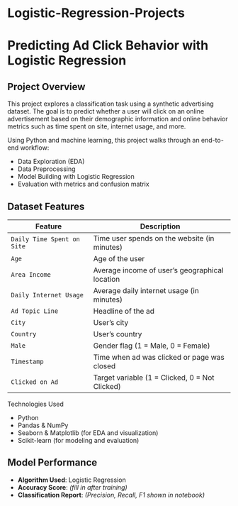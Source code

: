 # Logistic-Regression-Projects
# Predicting Ad Click Behavior with Logistic Regression

## Project Overview

This project explores a classification task using a synthetic advertising dataset. The goal is to predict whether a user will click on an online advertisement based on their demographic information and online behavior metrics such as time spent on site, internet usage, and more.

Using Python and machine learning, this project walks through an end-to-end workflow:
- Data Exploration (EDA)
- Data Preprocessing
- Model Building with Logistic Regression
- Evaluation with metrics and confusion matrix

## Dataset Features

| Feature | Description |
|---------|-------------|
| `Daily Time Spent on Site` | Time user spends on the website (in minutes) |
| `Age` | Age of the user |
| `Area Income` | Average income of user’s geographical location |
| `Daily Internet Usage` | Average daily internet usage (in minutes) |
| `Ad Topic Line` | Headline of the ad |
| `City` | User’s city |
| `Country` | User’s country |
| `Male` | Gender flag (1 = Male, 0 = Female) |
| `Timestamp` | Time when ad was clicked or page was closed |
| `Clicked on Ad` | Target variable (1 = Clicked, 0 = Not Clicked) |

 Technologies Used
 
- Python
- Pandas & NumPy
- Seaborn & Matplotlib (for EDA and visualization)
- Scikit-learn (for modeling and evaluation)

## Model Performance

- **Algorithm Used**: Logistic Regression
- **Accuracy Score**: _(fill in after training)_
- **Classification Report**: _(Precision, Recall, F1 shown in notebook)_


